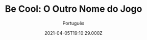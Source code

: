 ---
id: '7d8458cf-a9d7-43a0-bc80-be4c2def864d'
type: 'movie' # Filme, Série, Anime
title: "Be Cool: O Outro Nome do Jogo"
synopsis: ["Chili Palmer (John Travolta) decide abandonar suas atividades na indústria cinematográfica para se dedicar à outra arte: a música. Após um de seus amigos ser eliminado enquanto com ele almoçava, Chili decide procurar a esposa dele, Edie (Uma Thurman), para lhe oferecer uma parceria em uma nova gravadora independente. Chili descobriu uma promissora artista pop, Linda Moon (Christina Milian), mas precisa lidar com Raji (Vince Vaughn), o empresário de Linda, e ainda com Elliot Wilhelm (Dwayne Johnson), o namorado dela que é também aspirante a ator. Chili precisa ainda se envolver com mafiosos russos e Sin LaSalle (Cedric the Entertainer), um produtor de rap, para manter sua recém-aberta gravadora em funcionamento.",
]
originalTitle: "Be Cool"
date: '2021-04-05T19:10:29.000Z'
update: '2021-04-05T19:10:29.000Z'
releaseDate: '2005-03-04T03:00:00.000Z'
imdb:
  rating: '5.7' # 8.5
  id: '' # tt0470752
duration: '1h 59 Min'
trailer:
  urls: [
    '9k2nstrtUs0',
  ]
tags: ['1080p']
genre: ['Comédia', 'Crime', 'Drama'] #
quality: 'BluRay' # BluRay, WEB-DL, HDTV, WEB-DL4K, WEB-DLe
format: 'Mkv' # MKV, MP4, TS
audio: 'Português, Inglês' # Dublado, Legendado, Dual Audio, Dub & Leg
subtitle: 'Português' # Português, inglês,
size: '2.51 GB' # 4.8 GB
audioQuality: 10
videoQuality: 10
directors: []
#  - name: 'Lana Wachowski'
#    image: ''
#  - name: 'Lilly Wachowski'
#    image: ''
cast: []
#  - name: 'Keanu Reeves'
#    image: ''
#    characterName: 'Neo'
writers: []
#  - name: ''
#    image: ''
maturityRating:
  age: '' # L , 10, 12, 14, 16, 18
  topics: [''] # Violence, Illegal drugs, Inappropriate Language, Legal Drugs, Sexual Content, Extreme Violence
###########################################
download:
  
  - url: 'magnet:?xt=urn:btih:9dbe5b4e94e2199cc423f1b848dfb80d6ae38c20&dn=LAPUMiA.Org%20-%20Be%20Cool%20-%20O%20Outro%20Nome%20do%20Jogo%202005%20(1080p)&tr=udp%3a%2f%2ftracker.opentrackr.org%3a1337%2fannounce&tr=udp%3a%2f%2ftracker.openbittorrent.com%3a80%2fannounce&tr=udp%3a%2f%2ftracker.trackerfix.com%3a80%2fannounce&tr=udp%3a%2f%2ftracker.coppersurfer.tk%3a6969%2fannounce&tr=udp%3a%2f%2ftracker.leechers-paradise.org%3a6969%2fannounce&tr=udp%3a%2f%2feddie4.nl%3a6969%2fannounce&tr=udp%3a%2f%2fp4p.arenabg.com%3a1337%2fannounce&tr=udp%3a%2f%2fexplodie.org%3a6969%2fannounce&tr=udp%3a%2f%2fzer0day.ch%3a1337%2fannounce'
    resolution: '1080p' # 720p, 1080p, 4K,
    audio: 'Dual Áudio' # Dublado, Legendado, Dual Audio
    size: '' # 4.8 GB
    quality: '' # BluRay, WEB-DL
    format: '' # MKV
images:
  cover: '/assets/movies/be-cool-o-outro-nome-do-jogo.jpg'
  background: '/assets/movies/'
---